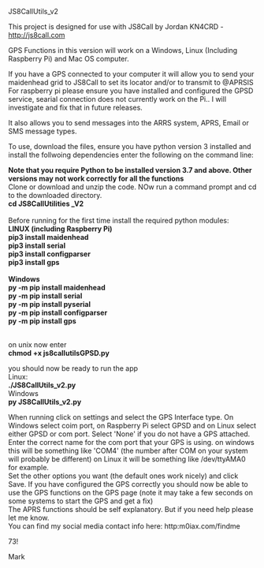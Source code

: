 JS8CallUtils_v2

This project is designed for use with JS8Call by Jordan KN4CRD - http://js8call.com

GPS Functions in this version will work on a Windows, Linux (Including Raspberry Pi) and Mac OS computer.

If you have a GPS connected to your computer it will allow you to send your maidenhead grid to JS8Call to set its locator and/or to transmit to @APRSIS<br>
For raspberry pi please ensure you have installed and configured the GPSD service, searial connection does not currently work on the Pi.. I will investigate and fix that in future releases.

It also allows you to send messages into the ARRS system, APRS, Email or SMS message types.

To use, download the files, ensure you have python version 3 installed and install the follwoing dependencies enter the following on the command line:

<b>Note that you require Python to be installed version 3.7 and above. Other versions may not work correctly for all the functions</b>
<br>
Clone or download and unzip the code. NOw run a command prompt and cd to the downloaded directory.
<br>
<b>cd JS8CallUtilities _V2</b><br>
<br>
Before running for the first time install the required python modules:
<br>
<b>LINUX (including Raspberry Pi)<br>
pip3 install maidenhead<br>
pip3 install serial<br>
pip3 install configparser<br>
pip3 install gps<br>
<br></b>
<b>Windows<br>
py -m pip install maidenhead<br>
py -m pip install serial<br>
py -m pip install pyserial<br>
py -m pip install configparser<br>
py -m pip install gps<br></b>

<br>
on unix now enter<br><b> chmod +x js8callutilsGPSD.py</b><br>

you should now be ready to run the app
<br>
Linux:<br>
<b>./JS8CallUtils_v2.py</b>
<br>
Windows<br>
<b>py JS8CallUtils_v2.py</b>

When running click on settings and select the GPS Interface type. On Windows select coim port, on Raspberry Pi select GPSD and on Linux
select either GPSD or com port. Select 'None' if you do not have a GPS attached.
<br>
Enter the correct name for the com port that your GPS is using. on windows this will be something like 'COM4' (the number after COM on your system 
will probably be different)
on Linux it will be something like /dev/ttyAMA0 for example.
<br>
Set the other options you want (the default ones work nicely) and click Save. 
If you have configured the GPS correctly you should now be able to use the GPS functions on the GPS page (note it may take a few seconds on 
some systems to start the GPS and get a fix)
<br>
The APRS functions should be self explanatory. But if you need help please let me know.
<br>
You can find my social media contact info here: http:m0iax.com/findme

73!

Mark


